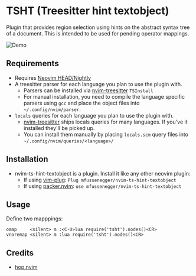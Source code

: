 # TSHT (Treesitter hint textobject)


Plugin that provides region selection using hints on the abstract syntax tree of a document.
This is intended to be used for pending operator mappings.

![Demo](https://user-images.githubusercontent.com/38700/121786551-b5d92b80-cbc0-11eb-81f4-180e6d4c71e3.gif)


## Requirements

- Requires [Neovim HEAD/Nightly][1]
- A treesitter parser for each language you plan to use the plugin with.
  - Parsers can be installed via [nvim-treesitter][4] `TSInstall`
  - For manual installation, you need to compile the language specific parsers using `gcc` and place the object files into `~/.config/nvim/parser`.
- `locals` queries for each language you plan to use the plugin with.
  - [nvim-treesitter][4] ships locals queries for many languages. If you've it installed they'll be picked up.
  - You can install them manually by placing `locals.scm` query files into `~/.config/nvim/queries/<language>/`


## Installation

- nvim-ts-hint-textobject is a plugin. Install it like any other neovim plugin:
  - If using [vim-plug][2]: `Plug mfussenegger/nvim-ts-hint-textobject`
  - If using [packer.nvim][3]: `use mfussenegger/nvim-ts-hint-textobject`


## Usage


Define two mapppings:

```
omap     <silent> m :<C-U>lua require('tsht').nodes()<CR>
vnoremap <silent> m :lua require('tsht').nodes()<CR>
```


## Credits

- [hop.nvim][5]


[1]: https://github.com/neovim/neovim/releases/tag/nightly
[2]: https://github.com/junegunn/vim-plug
[3]: https://github.com/wbthomason/packer.nvim
[4]: https://github.com/nvim-treesitter/nvim-treesitter
[5]: https://github.com/phaazon/hop.nvim
